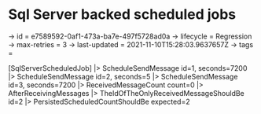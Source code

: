 # Sql Server backed scheduled jobs

-> id = e7589592-0af1-473a-ba7e-497f5728ad0a
-> lifecycle = Regression
-> max-retries = 3
-> last-updated = 2021-11-10T15:28:03.9637657Z
-> tags = 

[SqlServerScheduledJob]
|> ScheduleSendMessage id=1, seconds=7200
|> ScheduleSendMessage id=2, seconds=5
|> ScheduleSendMessage id=3, seconds=7200
|> ReceivedMessageCount count=0
|> AfterReceivingMessages
|> TheIdOfTheOnlyReceivedMessageShouldBe id=2
|> PersistedScheduledCountShouldBe expected=2
~~~
